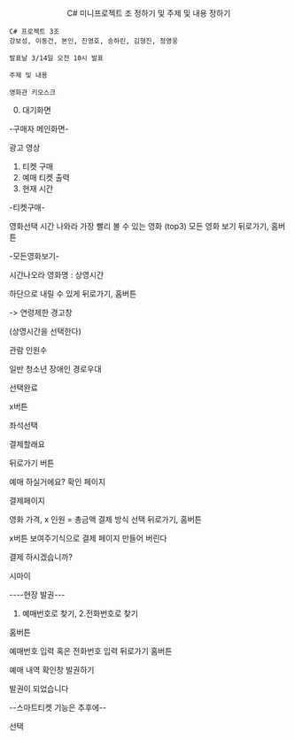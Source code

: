 <center>C# 미니프로젝트 조 정하기 및 주제 및 내용 정하기</center>

    C# 프로젝트 3조
    강보성, 이동건, 본인, 진영호, 송하린, 김형진, 정영웅

    발표날 3/14일 오전 10시 발표

    주제 및 내용

    영화관 키오스크

0. 대기화면

-구매자 메인화면-

광고 영상

1. 티켓 구매
2. 예매 티켓 출력
3. 현재 시간

-티켓구매-

영화선택
시간 나와라
가장 빨리 볼 수 있는 영화 (top3)
모든 영화 보기
뒤로가기, 홈버튼

-모든영화보기-

시간나오라
영화명 : 상영시간 

하단으로 내릴 수 있게
뒤로가기, 홈버튼

-> 연령제한 경고창

(상영시간을 선택한다)

관람 인원수

일반
청소년
장애인
경로우대

선택완료

x버튼

좌석선택

결제할래요

뒤로가기 버튼

예매 하실거에요? 확인 페이지

결제페이지

영화 가격,  x 인원 = 총금액
결제 방식 선택
뒤로가기, 홈버튼

x버튼
보여주기식으로 결제 페이지 만들어 버린다

결제 하시겠습니까?

시마이


----현장 발권---

1. 예매번호로 찾기, 2.전화번호로 찾기

홈버튼

예매번호 입력 혹은 전화번호 입력
뒤로가기 홈버튼

예매 내역 확인창
발권하기

발권이 되었습니다

--스마트티켓 기능은 추후에--

선택
